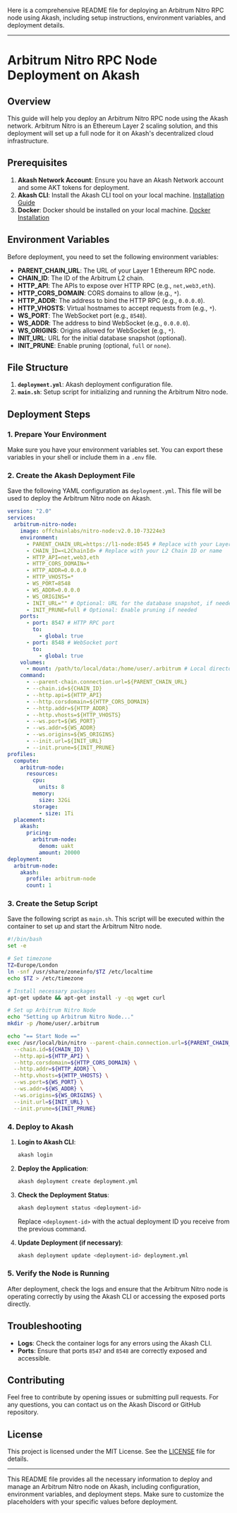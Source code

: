 Here is a comprehensive README file for deploying an Arbitrum Nitro RPC node using Akash, including setup instructions, environment variables, and deployment details.

---

# Arbitrum Nitro RPC Node Deployment on Akash

## Overview

This guide will help you deploy an Arbitrum Nitro RPC node using the Akash network. Arbitrum Nitro is an Ethereum Layer 2 scaling solution, and this deployment will set up a full node for it on Akash's decentralized cloud infrastructure.

## Prerequisites

1. **Akash Network Account**: Ensure you have an Akash Network account and some AKT tokens for deployment.
2. **Akash CLI**: Install the Akash CLI tool on your local machine. [Installation Guide](https://docs.akash.network/cli/)
3. **Docker**: Docker should be installed on your local machine. [Docker Installation](https://docs.docker.com/get-docker/)

## Environment Variables

Before deployment, you need to set the following environment variables:

- **PARENT_CHAIN_URL**: The URL of your Layer 1 Ethereum RPC node.
- **CHAIN_ID**: The ID of the Arbitrum L2 chain.
- **HTTP_API**: The APIs to expose over HTTP RPC (e.g., `net,web3,eth`).
- **HTTP_CORS_DOMAIN**: CORS domains to allow (e.g., `*`).
- **HTTP_ADDR**: The address to bind the HTTP RPC (e.g., `0.0.0.0`).
- **HTTP_VHOSTS**: Virtual hostnames to accept requests from (e.g., `*`).
- **WS_PORT**: The WebSocket port (e.g., `8548`).
- **WS_ADDR**: The address to bind WebSocket (e.g., `0.0.0.0`).
- **WS_ORIGINS**: Origins allowed for WebSocket (e.g., `*`).
- **INIT_URL**: URL for the initial database snapshot (optional).
- **INIT_PRUNE**: Enable pruning (optional, `full` or `none`).

## File Structure

1. **`deployment.yml`**: Akash deployment configuration file.
2. **`main.sh`**: Setup script for initializing and running the Arbitrum Nitro node.

## Deployment Steps

### 1. Prepare Your Environment

Make sure you have your environment variables set. You can export these variables in your shell or include them in a `.env` file.

### 2. Create the Akash Deployment File

Save the following YAML configuration as `deployment.yml`. This file will be used to deploy the Arbitrum Nitro node on Akash.

```yaml
version: "2.0"
services:
  arbitrum-nitro-node:
    image: offchainlabs/nitro-node:v2.0.10-73224e3
    environment:
      - PARENT_CHAIN_URL=https://l1-node:8545 # Replace with your Layer 1 Ethereum RPC URL
      - CHAIN_ID=<L2ChainId> # Replace with your L2 Chain ID or name
      - HTTP_API=net,web3,eth
      - HTTP_CORS_DOMAIN=*
      - HTTP_ADDR=0.0.0.0
      - HTTP_VHOSTS=*
      - WS_PORT=8548
      - WS_ADDR=0.0.0.0
      - WS_ORIGINS=*
      - INIT_URL="" # Optional: URL for the database snapshot, if needed
      - INIT_PRUNE=full # Optional: Enable pruning if needed
    ports:
      - port: 8547 # HTTP RPC port
        to:
          - global: true
      - port: 8548 # WebSocket port
        to:
          - global: true
    volumes:
      - mount: /path/to/local/data:/home/user/.arbitrum # Local directory for persistent data
    command:
      - --parent-chain.connection.url=${PARENT_CHAIN_URL}
      - --chain.id=${CHAIN_ID}
      - --http.api=${HTTP_API}
      - --http.corsdomain=${HTTP_CORS_DOMAIN}
      - --http.addr=${HTTP_ADDR}
      - --http.vhosts=${HTTP_VHOSTS}
      - --ws.port=${WS_PORT}
      - --ws.addr=${WS_ADDR}
      - --ws.origins=${WS_ORIGINS}
      - --init.url=${INIT_URL}
      - --init.prune=${INIT_PRUNE}
profiles:
  compute:
    arbitrum-node:
      resources:
        cpu:
          units: 8
        memory:
          size: 32Gi
        storage:
          - size: 1Ti
  placement:
    akash:
      pricing:
        arbitrum-node:
          denom: uakt
          amount: 20000
deployment:
  arbitrum-node:
    akash:
      profile: arbitrum-node
      count: 1
```

### 3. Create the Setup Script

Save the following script as `main.sh`. This script will be executed within the container to set up and start the Arbitrum Nitro node.

```bash
#!/bin/bash
set -e

# Set timezone
TZ=Europe/London
ln -snf /usr/share/zoneinfo/$TZ /etc/localtime
echo $TZ > /etc/timezone

# Install necessary packages
apt-get update && apt-get install -y -qq wget curl

# Set up Arbitrum Nitro Node
echo "Setting up Arbitrum Nitro Node..."
mkdir -p /home/user/.arbitrum

echo "== Start Node =="
exec /usr/local/bin/nitro --parent-chain.connection.url=${PARENT_CHAIN_URL} \
  --chain.id=${CHAIN_ID} \
  --http.api=${HTTP_API} \
  --http.corsdomain=${HTTP_CORS_DOMAIN} \
  --http.addr=${HTTP_ADDR} \
  --http.vhosts=${HTTP_VHOSTS} \
  --ws.port=${WS_PORT} \
  --ws.addr=${WS_ADDR} \
  --ws.origins=${WS_ORIGINS} \
  --init.url=${INIT_URL} \
  --init.prune=${INIT_PRUNE}
```

### 4. Deploy to Akash

1. **Login to Akash CLI**:

   ```bash
   akash login
   ```

2. **Deploy the Application**:

   ```bash
   akash deployment create deployment.yml
   ```

3. **Check the Deployment Status**:

   ```bash
   akash deployment status <deployment-id>
   ```

   Replace `<deployment-id>` with the actual deployment ID you receive from the previous command.

4. **Update Deployment (if necessary)**:

   ```bash
   akash deployment update <deployment-id> deployment.yml
   ```

### 5. Verify the Node is Running

After deployment, check the logs and ensure that the Arbitrum Nitro node is operating correctly by using the Akash CLI or accessing the exposed ports directly.

## Troubleshooting

- **Logs**: Check the container logs for any errors using the Akash CLI.
- **Ports**: Ensure that ports `8547` and `8548` are correctly exposed and accessible.

## Contributing

Feel free to contribute by opening issues or submitting pull requests. For any questions, you can contact us on the Akash Discord or GitHub repository.

## License

This project is licensed under the MIT License. See the [LICENSE](LICENSE) file for details.

---

This README file provides all the necessary information to deploy and manage an Arbitrum Nitro node on Akash, including configuration, environment variables, and deployment steps. Make sure to customize the placeholders with your specific values before deployment.